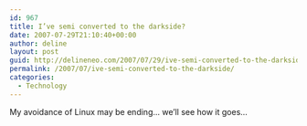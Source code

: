 ```yaml
---
id: 967
title: I’ve semi converted to the darkside?
date: 2007-07-29T21:10:40+00:00
author: deline
layout: post
guid: http://delineneo.com/2007/07/29/ive-semi-converted-to-the-darkside/
permalink: /2007/07/ive-semi-converted-to-the-darkside/
categories:
  - Technology
---
```

My avoidance of Linux may be ending&#8230; we&#8217;ll see how it goes&#8230;